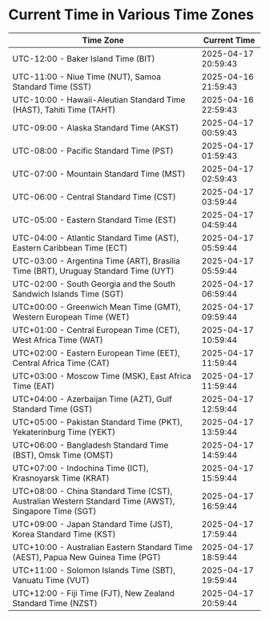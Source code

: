 # Current Time in Various Time Zones

| Time Zone | Current Time |
|-----------|--------------|
| UTC-12:00 - Baker Island Time (BIT) | 2025-04-17 20:59:43 |
| UTC-11:00 - Niue Time (NUT), Samoa Standard Time (SST) | 2025-04-16 21:59:43 |
| UTC-10:00 - Hawaii-Aleutian Standard Time (HAST), Tahiti Time (TAHT) | 2025-04-16 22:59:43 |
| UTC-09:00 - Alaska Standard Time (AKST) | 2025-04-17 00:59:43 |
| UTC-08:00 - Pacific Standard Time (PST) | 2025-04-17 01:59:43 |
| UTC-07:00 - Mountain Standard Time (MST) | 2025-04-17 02:59:43 |
| UTC-06:00 - Central Standard Time (CST) | 2025-04-17 03:59:44 |
| UTC-05:00 - Eastern Standard Time (EST) | 2025-04-17 04:59:44 |
| UTC-04:00 - Atlantic Standard Time (AST), Eastern Caribbean Time (ECT) | 2025-04-17 05:59:44 |
| UTC-03:00 - Argentina Time (ART), Brasília Time (BRT), Uruguay Standard Time (UYT) | 2025-04-17 05:59:44 |
| UTC-02:00 - South Georgia and the South Sandwich Islands Time (SGT) | 2025-04-17 06:59:44 |
| UTC±00:00 - Greenwich Mean Time (GMT), Western European Time (WET) | 2025-04-17 09:59:44 |
| UTC+01:00 - Central European Time (CET), West Africa Time (WAT) | 2025-04-17 10:59:44 |
| UTC+02:00 - Eastern European Time (EET), Central Africa Time (CAT) | 2025-04-17 11:59:44 |
| UTC+03:00 - Moscow Time (MSK), East Africa Time (EAT) | 2025-04-17 11:59:44 |
| UTC+04:00 - Azerbaijan Time (AZT), Gulf Standard Time (GST) | 2025-04-17 12:59:44 |
| UTC+05:00 - Pakistan Standard Time (PKT), Yekaterinburg Time (YEKT) | 2025-04-17 13:59:44 |
| UTC+06:00 - Bangladesh Standard Time (BST), Omsk Time (OMST) | 2025-04-17 14:59:44 |
| UTC+07:00 - Indochina Time (ICT), Krasnoyarsk Time (KRAT) | 2025-04-17 15:59:44 |
| UTC+08:00 - China Standard Time (CST), Australian Western Standard Time (AWST), Singapore Time (SGT) | 2025-04-17 16:59:44 |
| UTC+09:00 - Japan Standard Time (JST), Korea Standard Time (KST) | 2025-04-17 17:59:44 |
| UTC+10:00 - Australian Eastern Standard Time (AEST), Papua New Guinea Time (PGT) | 2025-04-17 18:59:44 |
| UTC+11:00 - Solomon Islands Time (SBT), Vanuatu Time (VUT) | 2025-04-17 19:59:44 |
| UTC+12:00 - Fiji Time (FJT), New Zealand Standard Time (NZST) | 2025-04-17 20:59:44 |
